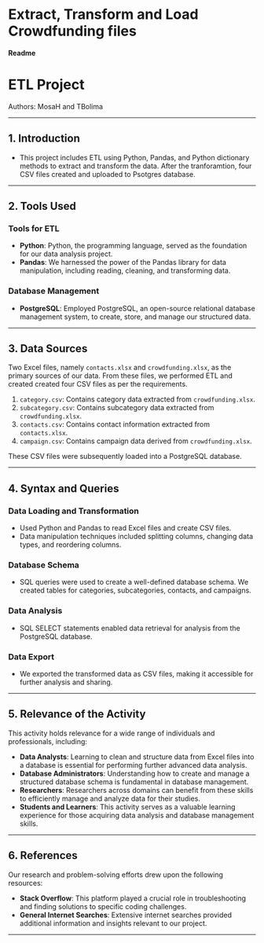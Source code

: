 # Extract, Transform and Load Crowdfunding files 

**Readme**

# ETL Project

Authors: MosaH and TBolima

---

## 1. Introduction

  - This project includes ETL using Python, Pandas, and Python dictionary methods to extract and transform the data. After the tranforamtion, four CSV files created and uploaded to Psotgres database. 
---

## 2. Tools Used

### Tools for ETL
- **Python**: Python, the programming language, served as the foundation for our data analysis project.
- **Pandas**: We harnessed the power of the Pandas library for data manipulation, including reading, cleaning, and transforming data.

### Database Management
- **PostgreSQL**: Employed PostgreSQL, an open-source relational database management system, to create, store, and manage our structured data.

---

## 3. Data Sources

Two Excel files, namely `contacts.xlsx` and `crowdfunding.xlsx`, as the primary sources of our data. From these files, we performed ETL and created created four CSV files as per the requirements.

1. `category.csv`: Contains category data extracted from `crowdfunding.xlsx`.
2. `subcategory.csv`: Contains subcategory data extracted from `crowdfunding.xlsx`.
3. `contacts.csv`: Contains contact information extracted from `contacts.xlsx`.
4. `campaign.csv`: Contains campaign data derived from `crowdfunding.xlsx`.

These CSV files were subsequently loaded into a PostgreSQL database.

---

## 4. Syntax and Queries

### Data Loading and Transformation
- Used Python and Pandas to read Excel files and create CSV files.
- Data manipulation techniques included splitting columns, changing data types, and reordering columns.

### Database Schema
- SQL queries were used to create a well-defined database schema. We created tables for categories, subcategories, contacts, and campaigns.

### Data Analysis
- SQL SELECT statements enabled data retrieval for analysis from the PostgreSQL database.

### Data Export
- We exported the transformed data as CSV files, making it accessible for further analysis and sharing.

---

## 5. Relevance of the Activity

This activity holds relevance for a wide range of individuals and professionals, including:

- **Data Analysts**: Learning to clean and structure data from Excel files into a database is essential for performing further advanced data analysis.
- **Database Administrators**: Understanding how to create and manage a structured database schema is fundamental in database management.
- **Researchers**: Researchers across domains can benefit from these skills to efficiently manage and analyze data for their studies.
- **Students and Learners**: This activity serves as a valuable learning experience for those acquiring data analysis and database management skills.

---




## 6. References

Our research and problem-solving efforts drew upon the following resources:

- **Stack Overflow**: This platform played a crucial role in troubleshooting and finding solutions to specific coding challenges.
- **General Internet Searches**: Extensive internet searches provided additional information and insights relevant to our project.

---

